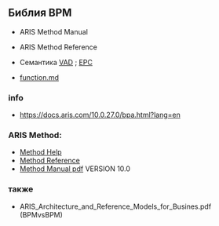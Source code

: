 ## Библия BPM
- ARIS Method Manual
- ARIS Method Reference

- Семантика [VAD](https://docs.aris.com/10.0.27.0/yay-method-reference/en/#/home/494393/en/1) ; [EPC](https://docs.aris.com/10.0.27.0/yay-method-reference/en/#/home/494769/en/1)
- [function.md](https://github.com/bpmbpm/doc/blob/main/METAMODEL/PROCESS/function.md) 

### info 
- https://docs.aris.com/10.0.27.0/bpa.html?lang=en  

### ARIS Method:
- [Method Help](https://docs.aris.com/10.0.27.0/yaa-method-help/en/#/index/en/1)
- [Method Reference](https://docs.aris.com/10.0.27.0/yay-method-reference/en/#/index/en/1)
- [Method Manual pdf](https://docs.aris.com/10.0.27.0/yaa-method-guide/en/Method-Manual.pdf) VERSION 10.0

### также
- ARIS_Architecture_and_Reference_Models_for_Busines.pdf (BPMvsBPM)
